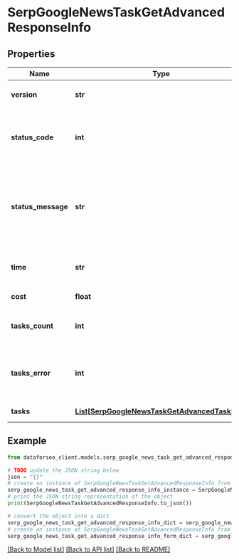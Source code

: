 # SerpGoogleNewsTaskGetAdvancedResponseInfo


## Properties

Name | Type | Description | Notes
------------ | ------------- | ------------- | -------------
**version** | **str** | the current version of the API | [optional] 
**status_code** | **int** | general status code you can find the full list of the response codes here | [optional] 
**status_message** | **str** | general informational message you can find the full list of general informational messages here | [optional] 
**time** | **str** | total execution time, seconds | [optional] 
**cost** | **float** | total tasks cost, USD | [optional] 
**tasks_count** | **int** | the number of tasks in the tasks array | [optional] 
**tasks_error** | **int** | the number of tasks in the tasks array returned with an error | [optional] 
**tasks** | [**List[SerpGoogleNewsTaskGetAdvancedTaskInfo]**](SerpGoogleNewsTaskGetAdvancedTaskInfo.md) | array of tasks | [optional] 

## Example

```python
from dataforseo_client.models.serp_google_news_task_get_advanced_response_info import SerpGoogleNewsTaskGetAdvancedResponseInfo

# TODO update the JSON string below
json = "{}"
# create an instance of SerpGoogleNewsTaskGetAdvancedResponseInfo from a JSON string
serp_google_news_task_get_advanced_response_info_instance = SerpGoogleNewsTaskGetAdvancedResponseInfo.from_json(json)
# print the JSON string representation of the object
print(SerpGoogleNewsTaskGetAdvancedResponseInfo.to_json())

# convert the object into a dict
serp_google_news_task_get_advanced_response_info_dict = serp_google_news_task_get_advanced_response_info_instance.to_dict()
# create an instance of SerpGoogleNewsTaskGetAdvancedResponseInfo from a dict
serp_google_news_task_get_advanced_response_info_form_dict = serp_google_news_task_get_advanced_response_info.from_dict(serp_google_news_task_get_advanced_response_info_dict)
```
[[Back to Model list]](../README.md#documentation-for-models) [[Back to API list]](../README.md#documentation-for-api-endpoints) [[Back to README]](../README.md)


